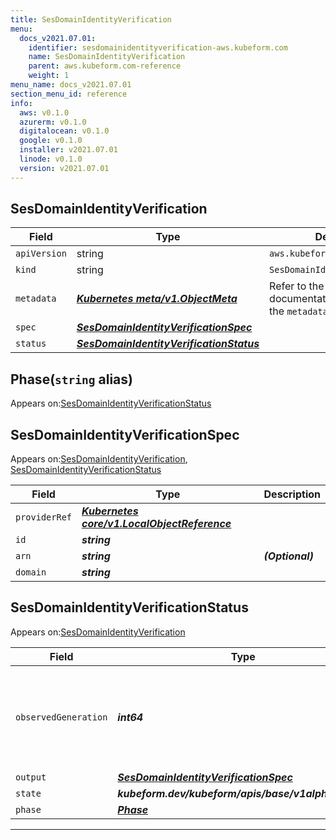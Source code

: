 ```yaml
---
title: SesDomainIdentityVerification
menu:
  docs_v2021.07.01:
    identifier: sesdomainidentityverification-aws.kubeform.com
    name: SesDomainIdentityVerification
    parent: aws.kubeform.com-reference
    weight: 1
menu_name: docs_v2021.07.01
section_menu_id: reference
info:
  aws: v0.1.0
  azurerm: v0.1.0
  digitalocean: v0.1.0
  google: v0.1.0
  installer: v2021.07.01
  linode: v0.1.0
  version: v2021.07.01
---
```


## SesDomainIdentityVerification
| Field | Type | Description |
| ------ | ----- | ----------- |
| `apiVersion` | string | `aws.kubeform.com/v1alpha1` |
|    `kind` | string | `SesDomainIdentityVerification` |
| `metadata` | ***[Kubernetes meta/v1.ObjectMeta](https://v1-18.docs.kubernetes.io/docs/reference/generated/kubernetes-api/v1.18/#objectmeta-v1-meta)***|Refer to the Kubernetes API documentation for the fields of the `metadata` field.|
| `spec` | ***[SesDomainIdentityVerificationSpec](#sesdomainidentityverificationspec)***||
| `status` | ***[SesDomainIdentityVerificationStatus](#sesdomainidentityverificationstatus)***||
## Phase(`string` alias)

Appears on:[SesDomainIdentityVerificationStatus](#sesdomainidentityverificationstatus)

## SesDomainIdentityVerificationSpec

Appears on:[SesDomainIdentityVerification](#sesdomainidentityverification), [SesDomainIdentityVerificationStatus](#sesdomainidentityverificationstatus)

| Field | Type | Description |
| ------ | ----- | ----------- |
| `providerRef` | ***[Kubernetes core/v1.LocalObjectReference](https://v1-18.docs.kubernetes.io/docs/reference/generated/kubernetes-api/v1.18/#localobjectreference-v1-core)***||
| `id` | ***string***||
| `arn` | ***string***| ***(Optional)*** |
| `domain` | ***string***||
## SesDomainIdentityVerificationStatus

Appears on:[SesDomainIdentityVerification](#sesdomainidentityverification)

| Field | Type | Description |
| ------ | ----- | ----------- |
| `observedGeneration` | ***int64***| ***(Optional)*** Resource generation, which is updated on mutation by the API Server.|
| `output` | ***[SesDomainIdentityVerificationSpec](#sesdomainidentityverificationspec)***| ***(Optional)*** |
| `state` | ***kubeform.dev/kubeform/apis/base/v1alpha1.State***| ***(Optional)*** |
| `phase` | ***[Phase](#phase)***| ***(Optional)*** |
---
